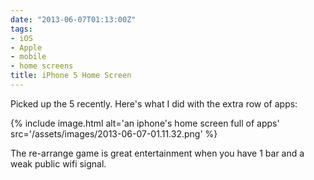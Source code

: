 ```yaml
---
date: "2013-06-07T01:13:00Z"
tags:
- iOS
- Apple
- mobile
- home screens
title: iPhone 5 Home Screen
---
```


Picked up the 5 recently. Here's what I did with the extra row of apps:

{% include image.html alt='an iphone\'s home screen full of apps' src='/assets/images/2013-06-07-01.11.32.png' %}

The re-arrange game is great entertainment when you have 1 bar and a weak public wifi signal.
